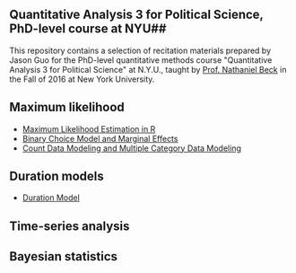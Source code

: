 ## Quantitative Analysis 3 for Political Science, PhD-level course at NYU##

This repository contains a selection of recitation materials prepared by Jason Guo for the PhD-level quantitative methods course "Quantitative Analysis 3 for Political Science" at N.Y.U., taught by [Prof. Nathaniel Beck](http://politics.as.nyu.edu/object/nathanielbeck) in the Fall of 2016 at New York University.

## Maximum likelihood ##

- [Maximum Likelihood Estimation in R](w1/week1.R)
- [Binary Choice Model and Marginal Effects](w2/week2.R)
- [Count Data Modeling and Multiple Category Data Modeling](w3/week3.R)

## Duration models ##
- [Duration Model](w4/week4.R)

## Time-series analysis ##

## Bayesian statistics ##

